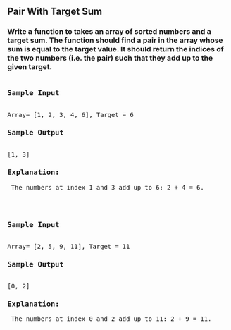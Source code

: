 ## Pair With Target Sum

### Write a function to takes an array of sorted numbers and a target sum. The function should find a pair in the array whose sum is equal to the target value. It should return the indices of the two numbers (i.e. the pair) such that they add up to the given target.

<pre>
<h3>Sample Input</h3>
Array= [1, 2, 3, 4, 6], Target = 6
<h3>Sample Output</h3>
[1, 3]
<p><h3>Explanation:</h3> The numbers at index 1 and 3 add up to 6: 2 + 4 = 6.</p>
</pre>

<pre>
<h3>Sample Input</h3>
Array= [2, 5, 9, 11], Target = 11
<h3>Sample Output</h3>
[0, 2]
<p><h3>Explanation:</h3> The numbers at index 0 and 2 add up to 11: 2 + 9 = 11.</p>
</pre>

